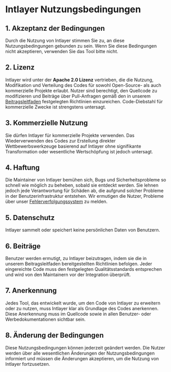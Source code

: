 # Intlayer Nutzungsbedingungen

## 1. Akzeptanz der Bedingungen

Durch die Nutzung von Intlayer stimmen Sie zu, an diese Nutzungsbedingungen gebunden zu sein. Wenn Sie diese Bedingungen nicht akzeptieren, verwenden Sie das Tool bitte nicht.

## 2. Lizenz

Intlayer wird unter der **Apache 2.0 Lizenz** vertrieben, die die Nutzung, Modifikation und Verteilung des Codes für sowohl Open-Source- als auch kommerzielle Projekte erlaubt. Nutzer sind berechtigt, den Quellcode zu modifizieren und Beiträge über Pull-Anfragen gemäß den in unserem [Beitragsleitfaden](https://github.com/aymericzip/intlayer/blob/main/docs/de/CONTRIBUTING.md) festgelegten Richtlinien einzureichen. Code-Diebstahl für kommerzielle Zwecke ist strengstens untersagt.

## 3. Kommerzielle Nutzung

Sie dürfen Intlayer für kommerzielle Projekte verwenden. Das Wiederverwenden des Codes zur Erstellung direkter Wettbewerbswerkzeuge basierend auf Intlayer ohne signifikante Transformation oder wesentliche Wertschöpfung ist jedoch untersagt.

## 4. Haftung

Die Maintainer von Intlayer bemühen sich, Bugs und Sicherheitsprobleme so schnell wie möglich zu beheben, sobald sie entdeckt werden. Sie lehnen jedoch jede Verantwortung für Schäden ab, die aufgrund solcher Probleme in der Benutzerinfrastruktur entstehen. Wir ermutigen die Nutzer, Probleme über unser [Fehlerverfolgungssystem](https://github.com/aymericzip/intlayer/issues) zu melden.

## 5. Datenschutz

Intlayer sammelt oder speichert keine persönlichen Daten von Benutzern.

## 6. Beiträge

Benutzer werden ermutigt, zu Intlayer beizutragen, indem sie die in unserem Beitragsleitfaden bereitgestellten Richtlinien befolgen. Jeder eingereichte Code muss den festgelegten Qualitätsstandards entsprechen und wird von den Maintainern vor der Integration überprüft.

## 7. Anerkennung

Jedes Tool, das entwickelt wurde, um den Code von Intlayer zu erweitern oder zu nutzen, muss Intlayer klar als Grundlage des Codes anerkennen. Diese Anerkennung muss im Quellcode sowie in allen Benutzer- oder Werbedokumentationen sichtbar sein.

## 8. Änderung der Bedingungen

Diese Nutzungsbedingungen können jederzeit geändert werden. Die Nutzer werden über alle wesentlichen Änderungen der Nutzungsbedingungen informiert und müssen die Änderungen akzeptieren, um die Nutzung von Intlayer fortzusetzen.
